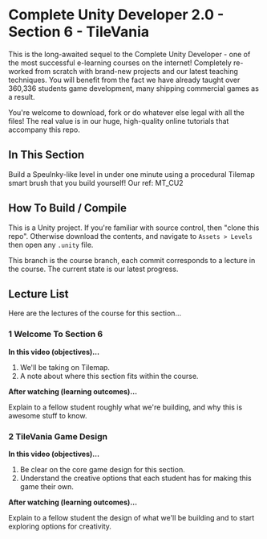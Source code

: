 ﻿# Complete Unity Developer 2.0 - Section 6 - TileVania

This is the long-awaited sequel to the Complete Unity Developer - one of the most successful e-learning courses on the internet! Completely re-worked from scratch with brand-new projects and our latest teaching techniques. You will benefit from the fact we have already taught over 360,336 students game development, many shipping commercial games as a result.

You're welcome to download, fork or do whatever else legal with all the files! The real value is in our huge, high-quality online tutorials that accompany this repo.

## In This Section
Build a Speulnky-like level in under one minute using a procedural Tilemap smart brush that you build yourself! Our ref: MT_CU2

## How To Build / Compile
This is a Unity project. If you're familiar with source control, then "clone this repo". Otherwise download the contents, and navigate to `Assets > Levels` then open any `.unity` file.

This branch is the course branch, each commit corresponds to a lecture in the course. The current state is our latest progress.

## Lecture List
Here are the lectures of the course for this section...


### 1 Welcome To Section 6 ###

**In this video (objectives)…**

1. We'll be taking on Tilemap.
2. A note about where this section fits within the course.

**After watching (learning outcomes)…**

Explain to a fellow student roughly what we're building, and why this is awesome stuff to know.


### 2 TileVania Game Design ###

**In this video (objectives)…**

1. Be clear on the core game design for this section.
2. Understand the creative options that each student has for making this game their own.

**After watching (learning outcomes)…**

Explain to a fellow student the design of what we'll be building and to start exploring options for creativity.